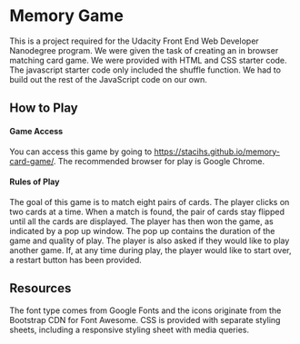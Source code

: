 # Memory Game
This is a project required for the Udacity Front End Web Developer Nanodegree program. We were given the task of creating an in browser matching card game. We were provided with HTML and CSS starter code.  The javascript starter code only included the shuffle function.  We had to build out the rest of the JavaScript code on our own.

## How to Play

#### Game Access

You can access this game by going to https://stacihs.github.io/memory-card-game/. The recommended browser for play is Google Chrome.

#### Rules of Play

The goal of this game is to match eight pairs of cards. The player clicks on two cards at a time. When a match is found, the pair of cards stay flipped until all the cards are displayed. The player has then won the game, as indicated by a pop up window. The pop up contains the duration of the game and quality of play. The player is also asked if they would like to play another game. If, at any time during play, the player would like to start over, a restart button has been provided.

## Resources

The font type comes from Google Fonts and the icons originate from the Bootstrap CDN for Font Awesome. CSS is provided with separate styling sheets, including a responsive styling sheet with media queries.
